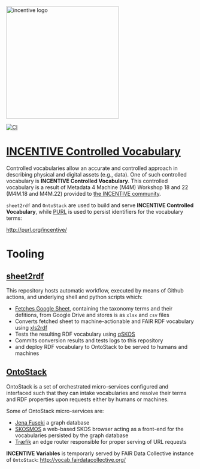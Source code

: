 <img src="https://zenodo.org/api/files/00000000-0000-0000-0000-000000000000/incentive/logo.jpg" alt="incentive logo" width="300"/>

[![CI](https://github.com/fair-data-collective/INCENTIVE-Controlled-Vocabulary/workflows/Sheet2RDF/badge.svg)](https://github.com/fair-data-collective/INCENTIVE-Controlled-Vocabulary/actions?query=workflow%3ASheet2RDF)

# [INCENTIVE Controlled Vocabulary](http://purl.org/incentive/variables/)
Controlled vocabularies allow an accurate and controlled approach in describing physical and digital assets (e.g., data). One of such controlled vocabulary is **INCENTIVE Controlled Vocabulary**. This controlled vocabulary is a result of Metadata 4 Machine (M4M) Workshop 18 and 22 (M4M.18 and M4M.22) provided to [the INCENTIVE community](https://zenodo.org/communities/incentive/about/). 

`sheet2rdf` and `OntoStack` are used to build and serve **INCENTIVE Controlled Vocabulary**, while [PURL](https://archive.org/services/purl/) is used to persist identifiers for the vocabulary terms:

   http://purl.org/incentive/


# Tooling
## [sheet2rdf](https://github.com/fair-data-collective/sheet2rdf)

This repository hosts automatic workflow, executed by means of Github actions, and underlying shell and python scripts which:

- [Fetches Google Sheet](https://docs.google.com/spreadsheets/d/1g6pfXRYA-4LjRj2ZS74jcs9R5vs5dOCoBdwAQW8opcY/edit#gid=1316280843), containing the taxonomy terms and their defitions, from Google Drive and stores is as `xlsx` and `csv` files
- Converts fetched sheet to machine-actionable and FAIR RDF vocabulary using [xls2rdf](https://github.com/sparna-git/xls2rdf)
- Tests the resulting RDF vocabulary using [qSKOS](https://github.com/cmader/qSKOS/)
- Commits conversion results and tests logs to this repository
- and deploy RDF vocabulary to OntoStack to be served to humans and machines

## [OntoStack](http://vocab.fairdatacollective.org)

OntoStack is a set of orchestrated micro-services configured and interfaced such that they can intake vocabularies and resolve their terms and RDF properties upon requests either by humans or machines.

Some of OntoStack micro-services are:

- [Jena Fuseki](https://jena.apache.org/documentation/fuseki2/) a graph database
- [SKOSMOS](http://www.skosmos.org/) a web-based SKOS browser acting as a front-end for the vocabularies persisted by the graph database
- [Træfik](https://doc.traefik.io/traefik/) an edge router responsible for proper serving of URL requests

**INCENTIVE Variables** is temporarly served by FAIR Data Collective instance of `OntoStack`:
http://vocab.fairdatacollective.org/

